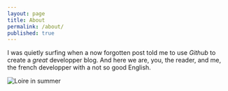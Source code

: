 ```yaml
---
layout: page
title: About
permalink: /about/
published: true
---
```


I was quietly surfing when a now forgotten post told me to use _Github_ to create a _great_ developper blog. And here we are, you, the reader, and me, the french developper with a not so good English.

![Loire in summer]({{site.baseurl}}/images/loire-in-summer.jpg)

